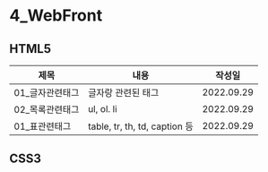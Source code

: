 # 4_WebFront
## HTML5
제목|내용|작성일|
---|---|---|
01_글자관련태그|글자랑 관련된 태그|2022.09.29|
02_목록관련태그|ul, ol. li|2022.09.29|
01_표관련태그|table, tr, th, td, caption 등|2022.09.29|


## CSS3

